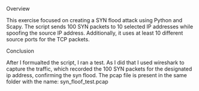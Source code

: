 Overview

This exercise focused on creating a SYN flood attack using Python and Scapy. The script sends 100 SYN packets to 10 selected IP addresses while spoofing the source IP address. Additionally, it uses at least 10 different source ports for the TCP packets.


Conclusion

After I formualted the script, I ran a test. As I did that I used wireshark to capture the traffic, which recorded the 100 SYN packets for the designated ip address, confirming the syn flood. The pcap file is present in the same folder with the name: syn_floof_test.pcap



